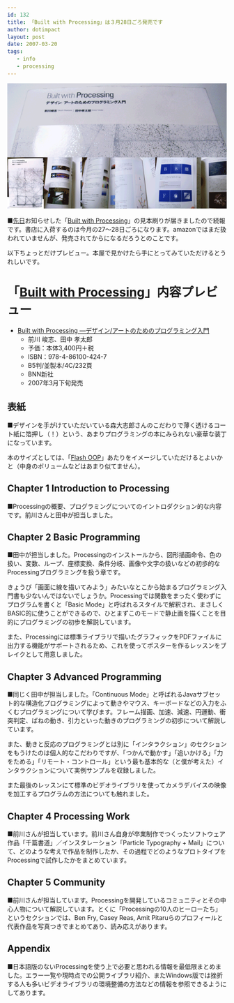 ```yaml
---
id: 132
title: 「Built with Processing」は３月28日ごろ発売です
author: dotimpact
layout: post
date: 2007-03-20
tags:
   - info
   - processing
---
```

<img class="img_R" src='/hexo/images/wp-content/uploads/2008/02/builtwithprocessingcommingsoon.png' alt='builtwithprocessingcommingsoon.png' />

■[先日][1]お知らせした「[Built with Processing][2]」の見本刷りが届きましたので続報です。書店に入荷するのは今月の27〜28日ごろになります。amazonではまだ扱われていませんが、発売されてからになるだろうとのことです。

以下ちょっとだけプレビュー。本屋で見かけたら手にとってみていただけるとうれしいです。

# 「[Built with Processing][2]」内容プレビュー

  * [Built with Processing —デザイン/アートのためのプログラミング入門][2] 
      * 前川 峻志、田中 孝太郎
      * 予価：本体3,400円＋税
      * ISBN：978-4-86100-424-7
      * B5判/並製本/4C/232頁
      * BNN新社
      * 2007年3月下旬発売

## 表紙

■デザインを手がけていただいている森大志郎さんのこだわりで薄く透けるコート紙に箔押し（！）という、あまりプログラミングの本にみられない豪華な装丁になっています。

本のサイズとしては、「[Flash OOP][3]」あたりをイメージしていただけるとよいかと（中身のボリュームなどはあまり似てません）。

## Chapter 1 Introduction to Processing

■Processingの概要、プログラミングについてのイントロダクション的な内容です。前川さんと田中が担当しました。

## Chapter 2 Basic Programming

■田中が担当しました。Processingのインストールから、図形描画命令、色の扱い、変数、ループ、座標変換、条件分岐、画像や文字の扱いなどの初歩的なProcessingプログラミングを扱う章です。

きょうび「画面に線を描いてみよう」みたいなとこから始まるプログラミング入門書も少ないんではないでしょうか。Processingでは関数をまったく使わずにプログラムを書くと「Basic Mode」と呼ばれるスタイルで解釈され、まさしくBASIC的に使うことができるので、ひとまずこのモードで静止画を描くことを目的にプログラミングの初歩を解説しています。

また、Processingには標準ライブラリで描いたグラフィックをPDFファイルに出力する機能がサポートされるため、これを使ってポスターを作るレッスンをブレイクとして用意しました。

## Chapter 3 Advanced Programming

■同じく田中が担当しました。「Continuous Mode」と呼ばれるJavaサブセット的な構造化プログラミングによって動きやマウス、キーボードなどの入力をふくむプログラミングについて学びます。フレーム描画、加速、減速、円運動、衝突判定、ばねの動き、引力といった動きのプログラミングの初歩について解説しています。

また、動きと反応のプログラミングとは別に「インタラクション」のセクションをもうけたのは個人的なこだわりですが、「つかんで動かす」「追いかける」「力をためる」「リモート・コントロール」という最も基本的な（と僕が考えた）インタラクションについて実例サンプルを収録しました。

また最後のレッスンにて標準のビデオライブラリを使ってカメラデバイスの映像を加工するプログラムの方法についても触れました。

## Chapter 4 Processing Work

■前川さんが担当しています。前川さん自身が卒業制作でつくったソフトウェア作品「千篇書道」／インスタレーション「Particle Typography + Mail」について、どのような考えで作品を制作したか、その過程でどのようなプロトタイプをProcessingで試作したかをまとめています。

## Chapter 5 Community

■前川さんが担当しています。Processingを開発しているコミュニティとその中心人物について解説しています。とくに「Processingの10人のヒーローたち」というセクションでは、Ben Fry, Casey Reas, Amit Pitaruらのプロフィールと代表作品を写真つきでまとめてあり、読み応えがあります。

## Appendix

■日本語版のないProcessingを使う上で必要と思われる情報を最低限まとめました。エラー一覧や現時点での公開ライブラリ紹介、またWindows版では挫折する人も多いビデオライブラリの環境整備の方法などの情報を参照できるようにしてあります。

 [1]: http://realtimemachine.sakura.ne.jp/collisions/info/BuiltWithProcessing.html
 [2]: http://www.bnn.co.jp/books/2007/03/built_with_processing.html
 [3]: http://www.amazon.co.jp/dp/4798106119/dotimpct-22/ref=nosim/
